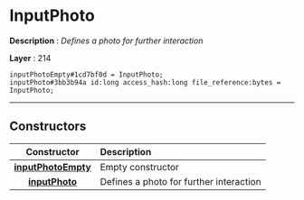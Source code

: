 # InputPhoto

**Description** : *Defines a photo for further interaction*

**Layer** : 214

```tl
inputPhotoEmpty#1cd7bf0d = InputPhoto;
inputPhoto#3bb3b94a id:long access_hash:long file_reference:bytes = InputPhoto;
```

---

## Constructors

| Constructor | Description |
| :---: | :--- |
| [**inputPhotoEmpty**](constructor/inputPhotoEmpty) | Empty constructor |
| [**inputPhoto**](constructor/inputPhoto) | Defines a photo for further interaction |